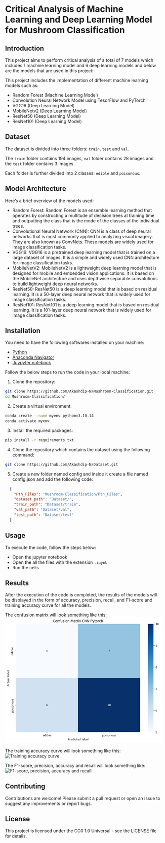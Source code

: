 # Critical Analysis of Machine Learning and Deep Learning Model for Mushroom Classification

## Introduction
This project aims to perform critical analysis of a total of 7 models which includes 1 machine learning model and 6 deep learning models and below are the models that are used in this project:-

This project includes the implementation of different machine learning models such as:
 *	Random Forest (Machine Learning Model)
 *	Convolution Neural Network Model using TesorFlow and PyTorch
 *	VGG16 (Deep Learning Model)
 *	MobileNetv2 (Deep Learning Model)
 *	ResNet50 (Deep Learning Model)
 *	ResNet101 (Deep Learning Model)

## Dataset
The dataset is divided into three folders: `train`, `test` and `val`.

The `train` folder contains 194 images, `val` folder contains 28 images and the `test` folder contains 3 images.

Each folder is further divided into 2 classes: `edible` and `poisonous`.

## Model Architecture
Here’s a brief overview of the models used:
 * Random Forest: Random Forest is an ensemble learning method that operates by constructing a multitude of decision trees at training time and outputting the class that is the mode of the classes of the individual trees.
 * Convolutional Neural Network (CNN): CNN is a class of deep neural networks that is most commonly applied to analyzing visual imagery. They are also known as ConvNets. These models are widely used for image classification tasks.
 * VGG16: VGG16 is a pretrained deep learning model that is trained on a large dataset of images. It is a simple and widely used CNN architecture for image classification tasks.
 * MobileNetV2: MobileNetV2 is a lightweight deep learning model that is designed for mobile and embedded vision applications. It is based on the MobileNet architecture and uses depthwise separable convolutions to build lightweight deep neural networks.
 * ResNet50: ResNet50 is a deep learning model that is based on residual learning. It is a 50-layer deep neural network that is widely used for image classification tasks. 
 * ResNet101: ResNet101 is a deep learning model that is based on residual learning. It is a 101-layer deep neural network that is widely used for image classification tasks.


## Installation
You need to have the following softwares installed on your machine:
  * [Python](https://www.python.org/downloads/)
  * [Anaconda Navigator](https://www.anaconda.com/products/distribution)
  * [Juypyter notebook](https://jupyter.org/install)

Follow the below steps to run the code in your local machine:
  1.	Clone the repository:
```bash
git clone https://github.com/Akashdip-N/Mushroom-Classification.git
cd Mushroom-Classification/
```
  2. Create a virtual environment:
```bash
conda create --name myenv python=3.10.14
conda activate myenv
```
  
  3. Install the required packages:
```bash
pip install -r requirements.txt
```
  4.	Clone the repository which contains the dataset using the following command:
```bash
git clone https://github.com/Akashdip-N/Dataset.git
```
  
  5. Create a new folder named config and inside it create a file named config.json and add the following code:
```json
  {
    "Pth_Files": "Mushroom-Classification/Pth_Files",
    "dataset_path": "Dataset/",
    "train_path": "Dataset/train",
    "val_path": "Dataset/val",
    "test_path": "Dataset/test"
  }
```


## Usage

To execute the code, follow the steps below:
  * Open the jupyter notebook
  * Open the all the files with the extension `.ipynb`
  * Run the cells

## Results
After the execution of the code is completed, the results of the models will be displayed in the form of accuracy, precision, recall, and F1-score and training accuracy curve for all the models.

The confusion matrix will look something like this:
![Confusion matrix](Plots_and_graphs/Confusion_Matrix/CNN_PyTorch.png)

The training accuracy curve will look something like this:
![Training accuracy curve](Plots_and_graphs/CNN_PyTorch.png)

The F1-score, precision, accuracy and recall will look something like:
![F1-score, precision, accuracy and recall](Plots_and_graphs/Random_Forest.jpeg)

## Contributing
Contributions are welcome! Please submit a pull request or open an issue to suggest any improvements or report bugs.

## License
This project is licensed under the CC0 1.0 Universal - see the LICENSE file for details.
